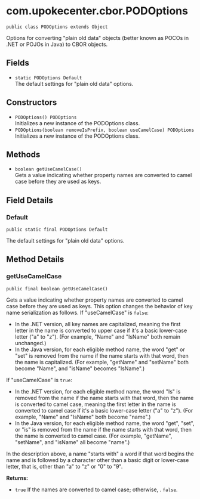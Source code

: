 # com.upokecenter.cbor.PODOptions

    public class PODOptions extends Object

Options for converting "plain old data" objects (better known as POCOs in
 .NET or POJOs in Java) to CBOR objects.

## Fields

* `static PODOptions Default`<br>
 The default settings for "plain old data" options.

## Constructors

* `PODOptions() PODOptions`<br>
 Initializes a new instance of the PODOptions
 class.
* `PODOptions​(boolean removeIsPrefix,
          boolean useCamelCase) PODOptions`<br>
 Initializes a new instance of the PODOptions
 class.

## Methods

* `boolean getUseCamelCase()`<br>
 Gets a value indicating whether property names are converted to camel
 case before they are used as keys.

## Field Details

### Default
    public static final PODOptions Default
The default settings for "plain old data" options.
## Method Details

### getUseCamelCase
    public final boolean getUseCamelCase()
<p>Gets a value indicating whether property names are converted to camel
 case before they are used as keys. This option changes the behavior
 of key name serialization as follows. If "useCamelCase" is
 <code>false</code>:</p><ul> <li>In the .NET version, all key names are
 capitalized, meaning the first letter in the name is converted to
 upper case if it's a basic lower-case letter ("a" to "z"). (For
 example, "Name" and "IsName" both remain unchanged.)</li> <li>In the
 Java version, for each eligible method name, the word "get" or "set"
 is removed from the name if the name starts with that word, then the
 name is capitalized. (For example, "getName" and "setName" both
 become "Name", and "isName" becomes "IsName".)</li> </ul><p>If
 "useCamelCase" is <code>true</code>:</p><ul> <li>In the .NET version, for
 each eligible method name, the word "Is" is removed from the name if
 the name starts with that word, then the name is converted to camel
 case, meaning the first letter in the name is converted to camel case
 if it's a basic lower-case letter ("a" to "z"). (For example, "Name"
 and "IsName" both become "name".)</li> <li>In the Java version, for
 each eligible method name, the word "get", "set", or "is" is removed
 from the name if the name starts with that word, then the name is
 converted to camel case. (For example, "getName", "setName", and
 "isName" all become "name".)</li> </ul> <p>In the description above,
 a name "starts with" a word if that word begins the name and is
 followed by a character other than a basic digit or lower-case
 letter, that is, other than "a" to "z" or "0" to "9".</p>

**Returns:**

* <code>true</code> If the names are converted to camel case; otherwise, .
 <code>false</code>.
